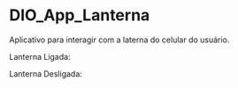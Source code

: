 # DIO_App_Lanterna
Aplicativo para interagir com a laterna do celular do usuário.

Lanterna Ligada:

[imagem]:flashLight/assets/demos/tela1.png

Lanterna Desligada:

[imagem]:flashLight/assets/demos/tela2.png
